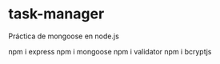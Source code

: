 # task-manager
Práctica de mongoose en node.js

npm i express
npm i mongoose
npm i validator
npm i bcryptjs
